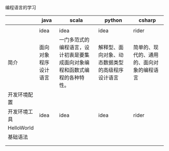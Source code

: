 编程语言的学习

|              | java                 | scala                                                        | python                                           | csharp                                     |
| ------------ | -------------------- | ------------------------------------------------------------ | ------------------------------------------------ | ------------------------------------------ |
|              |                      |                                                              |                                                  |                                            |
|              | idea                 | idea                                                         | idea                                             | rider                                      |
| 简介         | 面向对象程序设计语言 | 一门多范式的编程语言，设计初衷是要集成面向对象编程和函数式编程的各种特性。 | 解释型、面向对象、动态数据类型的高级程序设计语言 | 简单的、现代的、通用的、面向对象的编程语言 |
| 开发环境配置 |                      |                                                              |                                                  |                                            |
| 开发环境工具 | idea                 | idea                                                         | idea                                             | rider                                      |
| HelloWorld   |                      |                                                              |                                                  |                                            |
| 基础语法     |                      |                                                              |                                                  |                                            |
|              |                      |                                                              |                                                  |                                            |
|              |                      |                                                              |                                                  |                                            |

